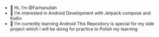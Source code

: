 - 👋 Hi, I’m @Farhanullah
- 👀 I’m interested in Android Development with Jetpack compose and Kotlin
- 🌱 I’m currently learning Android
This Repository is special for my side project which i will be doing for practice to Polish my learning

<!---
Farhanullah-me/Farhanullah-me is a ✨ special ✨ repository because its `README.md` (this file) appears on your GitHub profile.
You can click the Preview link to take a look at your changes.
--->
